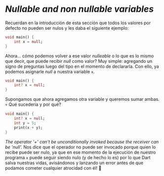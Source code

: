 # _Nullable and non nullable variables_

Recuerdan en la introducción de esta sección que todos los valores por defecto no pueden ser nulos y les daba el siguiente ejemplo:

```dart
void main() {
    int x = null;
}
```

Ahora... cómo podemos volver a ese valor _nulleable_ o lo que es lo mismo que decir, que puede recibir _null_ como valor? Muy simple: agregando un signo de preguntas luego del tipo en el momento de declararla. Con ello, ya podemos asignarle _null_ a nuestra variable `x`.

```dart
void main() {
    int? x = null;
}
```

Supongamos que ahora agregamos otra variable y queremos sumar ambas. 💀 Qué sucedería y por qué?

```dart
void main() {
    int? x = null;
    int y = 5;
    print(x + y);
}
```

_The operator '+' can't be unconditionally invoked because the receiver can be 'null'._ Nos dice que el operador no puede ser invocado porque quien lo recibe puede ser nulo, ya que en ese momento de la ejecución de nuestro programa `x` puede seguir siendo nulo (y de hecho lo es) por lo que Dart salva nuestras vidas, avisándonos y lanzando un error antes de que podamos cometer cualquier atrocidad con él! 🤣
